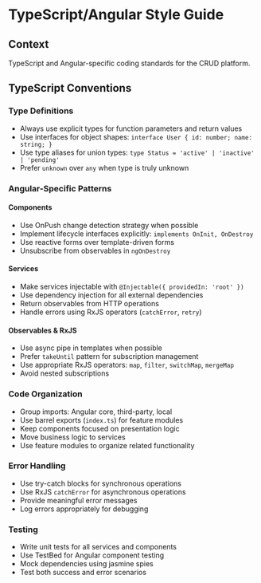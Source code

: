 # TypeScript/Angular Style Guide

## Context

TypeScript and Angular-specific coding standards for the CRUD platform.

## TypeScript Conventions

### Type Definitions
- Always use explicit types for function parameters and return values
- Use interfaces for object shapes: `interface User { id: number; name: string; }`
- Use type aliases for union types: `type Status = 'active' | 'inactive' | 'pending'`
- Prefer `unknown` over `any` when type is truly unknown

### Angular-Specific Patterns

#### Components
- Use OnPush change detection strategy when possible
- Implement lifecycle interfaces explicitly: `implements OnInit, OnDestroy`
- Use reactive forms over template-driven forms
- Unsubscribe from observables in `ngOnDestroy`

#### Services
- Make services injectable with `@Injectable({ providedIn: 'root' })`
- Use dependency injection for all external dependencies
- Return observables from HTTP operations
- Handle errors using RxJS operators (`catchError`, `retry`)

#### Observables & RxJS
- Use async pipe in templates when possible
- Prefer `takeUntil` pattern for subscription management
- Use appropriate RxJS operators: `map`, `filter`, `switchMap`, `mergeMap`
- Avoid nested subscriptions

### Code Organization
- Group imports: Angular core, third-party, local
- Use barrel exports (`index.ts`) for feature modules
- Keep components focused on presentation logic
- Move business logic to services
- Use feature modules to organize related functionality

### Error Handling
- Use try-catch blocks for synchronous operations
- Use RxJS `catchError` for asynchronous operations
- Provide meaningful error messages
- Log errors appropriately for debugging

### Testing
- Write unit tests for all services and components
- Use TestBed for Angular component testing
- Mock dependencies using jasmine spies
- Test both success and error scenarios
